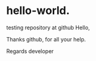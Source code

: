 # hello-world.
testing repository at github
Hello,

Thanks github, for all your help.

Regards
developer
